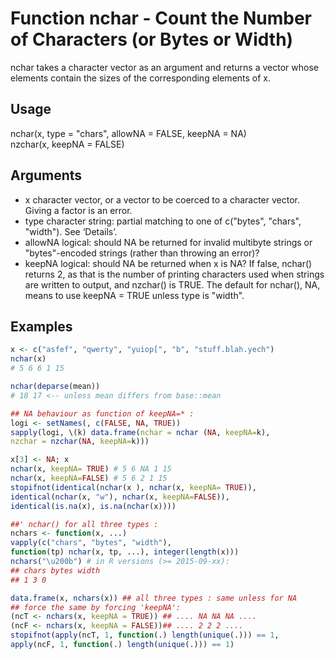 # Function nchar - Count the Number of Characters (or Bytes or Width)

nchar takes a character vector as an argument and returns a vector whose elements contain the sizes
of the corresponding elements of x. 

## Usage

nchar(x, type = "chars", allowNA = FALSE, keepNA = NA)  
nzchar(x, keepNA = FALSE)  

## Arguments

- x    character vector, or a vector to be coerced to a character vector. Giving a factor
is an error.
- type    character string: partial matching to one of c("bytes", "chars", "width").
See ‘Details’.
- allowNA    logical: should NA be returned for invalid multibyte strings or "bytes"-encoded
strings (rather than throwing an error)?
- keepNA    logical: should NA be returned when x is NA? If false, nchar() returns 2, as that
is the number of printing characters used when strings are written to output, and
nzchar() is TRUE. The default for nchar(), NA, means to use keepNA = TRUE
unless type is "width".

## Examples

```R
x <- c("asfef", "qwerty", "yuiop[", "b", "stuff.blah.yech")
nchar(x)
# 5 6 6 1 15

nchar(deparse(mean))
# 18 17 <-- unless mean differs from base::mean

## NA behaviour as function of keepNA=* :
logi <- setNames(, c(FALSE, NA, TRUE))
sapply(logi, \(k) data.frame(nchar = nchar (NA, keepNA=k),
nzchar = nzchar(NA, keepNA=k)))

x[3] <- NA; x
nchar(x, keepNA= TRUE) # 5 6 NA 1 15
nchar(x, keepNA=FALSE) # 5 6 2 1 15
stopifnot(identical(nchar(x ), nchar(x, keepNA= TRUE)),
identical(nchar(x, "w"), nchar(x, keepNA=FALSE)),
identical(is.na(x), is.na(nchar(x))))

##' nchar() for all three types :
nchars <- function(x, ...)
vapply(c("chars", "bytes", "width"),
function(tp) nchar(x, tp, ...), integer(length(x)))
nchars("\u200b") # in R versions (>= 2015-09-xx):
## chars bytes width
## 1 3 0

data.frame(x, nchars(x)) ## all three types : same unless for NA
## force the same by forcing 'keepNA':
(ncT <- nchars(x, keepNA = TRUE)) ## .... NA NA NA ....
(ncF <- nchars(x, keepNA = FALSE))## .... 2 2 2 ....
stopifnot(apply(ncT, 1, function(.) length(unique(.))) == 1,
apply(ncF, 1, function(.) length(unique(.))) == 1)
```

